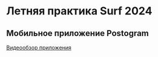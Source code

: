 # Летняя практика Surf 2024
## Мобильное приложение Postogram

[Видеообзор приложения](https://drive.google.com/file/d/1VxFwRstU3MSGqNLQCsIL7a75_uq4C6bS/view?usp=sharing)
